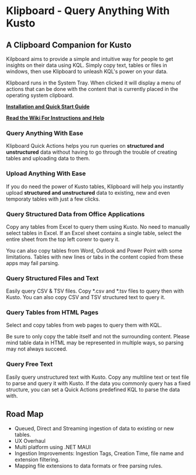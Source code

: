 # Klipboard - Query Anything With Kusto 

## A Clipboard Companion for Kusto
Kilpboard aims to provide a simple and intuitive way for people to get insights on their data using KQL. Simply copy text, tables or files in windows, then use Klipboard to unleash KQL's power on your data.

Klipboard runs in the System Tray. When clicked it will display a menu of actions that can be done with the content that is currently placed in the operating system clipboard.

**[Installation and Quick Start Guide](https://github.com/yogilad/Klipboard/wiki/Quick-Start-Guide)**

**[Read the Wiki For Instructions and Help](https://github.com/yogilad/Klipboard/wiki)**


### Query Anything With Ease 
Klipboard Quick Actions helps you run queries on **structured and unstructured** data without having to go through the trouble of creating tables and uploading data to them.

### Upload Anything With Ease
If you do need the power of Kusto tables, Klipboard will help you instantly upload **structured and unstructured** data to existing, new and even temporaty tables with just a few clicks.

### Query Structured Data from Office Applications 
Copy any tables from Excel to query them using Kusto. 
No need to manually select tables in Excel. If an Excel sheet contains a single table, select the entire sheet from the top left corenr to query it.

You can also copy tables from Word, Outlook and Power Point with some limitations. Tables with new lines or tabs in the content copied from these apps may fail parsing.

### Query Structured Files and Text
Easily query CSV & TSV files. Copy *.csv and *.tsv files to query then with Kusto. 
You can also copy CSV and TSV structured text to query it.

### Query Tables from HTML Pages
Select and copy tables from web pages to query them with KQL. 

Be sure to only copy the table itself and not the surrounding content. Please mind table data in HTML may be represented in multiple ways, so parsing may not always succeed.

### Query Free Text
Easily query unstructured text with Kusto. Copy any multiline text or text file to parse and query it with Kusto.
If the data you commonly query has a fixed structure, you can set a Quick Actions predefined KQL to parse the data with.


## Road Map
* Queued, Direct and Streaming ingestion of data to existing or new tables.
* UX Overhaul 
* Multi platform using .NET MAUI
* Ingestion Improvements: Ingestion Tags, Creation Time, file name and extension filtering.
* Mapping file extensions to data formats or free parsing rules.
